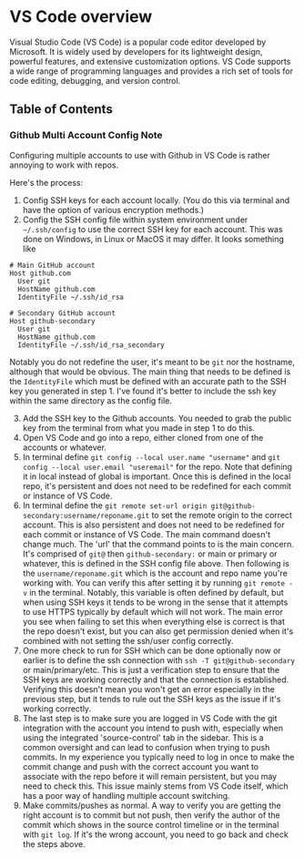# VS Code overview

Visual Studio Code (VS Code) is a popular code editor developed by Microsoft. It is widely used by developers for its lightweight design, powerful features, and extensive customization options. VS Code supports a wide range of programming languages and provides a rich set of tools for code editing, debugging, and version control.

## Table of Contents

### Github Multi Account Config Note

Configuring multiple accounts to use with Github in VS Code is rather annoying to work with repos.

Here's the process:

1. Config SSH keys for each account locally. (You do this via terminal and have the option of various encryption methods.)
2. Config the SSH config file within system environment under `~/.ssh/config` to use the correct SSH key for each account. This was done on Windows, in Linux or MacOS it may differ. It looks something like
```
# Main GitHub account
Host github.com
  User git
  HostName github.com
  IdentityFile ~/.ssh/id_rsa

# Secondary GitHub account
Host github-secondary
  User git
  HostName github.com
  IdentityFile ~/.ssh/id_rsa_secondary
```

Notably you do not redefine the user, it's meant to be `git` nor the hostname, although that would be obvious. The main thing that needs to be defined is the `IdentityFile` which must be defined with an accurate path to the SSH key you generated in step 1. I've found it's better to include the ssh key within the same directory as the config file.

3. Add the SSH key to the Github accounts. You needed to grab the public key from the terminal from what you made in step 1 to do this.
4. Open VS Code and go into a repo, either cloned from one of the accounts or whatever.
5. In terminal define `git config --local user.name "username"` and `git config --local user.email "useremail"` for the repo. Note that defining it in local instead of global is important. Once this is defined in the local repo, it's persistent and does not need to be redefined for each commit or instance of VS Code.
6. In terminal define the `git remote set-url origin git@github-secondary:username/reponame.git` to set the remote origin to the correct account. This is also persistent and does not need to be redefined for each commit or instance of VS Code. The main command doesn't change much. The 'url' that the command points to is the main concern. It's comprised of `git@` then `github-secondary:` or main or primary or whatever, this is defined in the SSH config file above. Then following is the `username/reponame.git` which is the account and repo name you're working with. You can verify this after setting it by running `git remote -v` in the terminal. Notably, this variable is often defined by default, but when using SSH keys it tends to be wrong in the sense that it attempts to use HTTPS typically by default which will not work. The main error you see when failing to set this when everything else is correct is that the repo doesn't exist, but you can also get permission denied when it's combined with not setting the ssh/user config correctly.
7. One more check to run for SSH which can be done optionally now or earlier is to define the ssh connection with `ssh -T git@github-secondary` or main/primary/etc. This is just a verification step to ensure that the SSH keys are working correctly and that the connection is established. Verifying this doesn't mean you won't get an error especially in the previous step, but it tends to rule out the SSH keys as the issue if it's working correctly.
8. The last step is to make sure you are logged in VS Code with the git integration with the account you intend to push with, especially when using the integrated 'source-control' tab in the sidebar. This is a common oversight and can lead to confusion when trying to push commits. In my experience you typically need to log in once to make the commit change and push with the correct account you want to associate with the repo before it will remain persistent, but you may need to check this. This issue mainly stems from VS Code itself, which has a poor way of handling multiple account switching.
9. Make commits/pushes as normal. A way to verify you are getting the right account is to commit but not push, then verify the author of the commit which shows in the source control timeline or in the terminal with `git log`. If it's the wrong account, you need to go back and check the steps above.